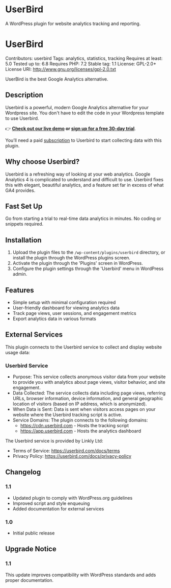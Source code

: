 # UserBird

A WordPress plugin for website analytics tracking and reporting.

# UserBird
Contributors: userbird
Tags: analytics, statistics, tracking
Requires at least: 5.0
Tested up to: 6.8
Requires PHP: 7.2
Stable tag: 1.1
License: GPL-2.0+
License URI: http://www.gnu.org/licenses/gpl-2.0.txt

UserBird is the best Google Analytics alternative.

## Description
Userbird is a powerful, modern Google Analytics alternative for your Wordpress site. You don't have to edit the code in your Wordpress template to use Userbird.

👉 **[Check out our live demo](https://userbird.com/demo) or [sign up for a free 30-day trial](https://app.userbird.com/register)**.

You’ll need a paid [subscription](https://app.userbird.com/register) to Userbird to start collecting data with this plugin. 

## Why choose Userbird?

Userbird is a refreshing way of looking at your web analytics. Google Analytics 4 is complicated to understand and difficult to use. Userbird fixes this with elegant, beautiful analytics, and a feature set far in excess of what GA4 provides.

## Fast Set Up

Go from starting a trial to real-time data analytics in minutes. No coding or snippets required.

## Installation
1. Upload the plugin files to the `/wp-content/plugins/userbird` directory, or install the plugin through the WordPress plugins screen.
2. Activate the plugin through the 'Plugins' screen in WordPress.
3. Configure the plugin settings through the 'Userbird' menu in WordPress admin.

## Features
- Simple setup with minimal configuration required
- User-friendly dashboard for viewing analytics data
- Track page views, user sessions, and engagement metrics
- Export analytics data in various formats

## External Services
This plugin connects to the Userbird service to collect and display website usage data:

### Userbird Service
- Purpose: This service collects anonymous visitor data from your website to provide you with analytics about page views, visitor behavior, and site engagement.
- Data Collected: The service collects data including page views, referring URLs, browser information, device information, and general geographic location of visitors (based on IP address, which is anonymized).
- When Data is Sent: Data is sent when visitors access pages on your website where the Userbird tracking script is active.
- Service Domains: The plugin connects to the following domains:
  * https://cdn.userbird.com - Hosts the tracking script
  * https://app.userbird.com - Hosts the analytics dashboard

The Userbird service is provided by Linkly Ltd:
- Terms of Service: https://userbird.com/docs/terms
- Privacy Policy: https://userbird.com/docs/privacy-policy

## Changelog
### 1.1
- Updated plugin to comply with WordPress.org guidelines
- Improved script and style enqueuing
- Added documentation for external services

### 1.0
- Initial public release

## Upgrade Notice
### 1.1
This update improves compatibility with WordPress standards and adds proper documentation.
